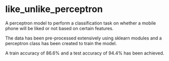# like_unlike_perceptron
A perceptron model to perform a classification task on whether a mobile phone will be liked or not based on certain features.

The data has been pre-processed extensively using sklearn modules and a perceptron class has been created to train the model.

A train accuracy of 86.6% and a test accuracy of 94.4% has been achieved.
